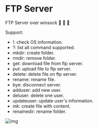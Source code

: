 # FTP Server
FTP Server over winsock :tada: :tada: :tada:

Support:
* !: check OS information.
* ?: list all command supported.
* mkdir: create folder.
* rmdir: remove folder.
* get: download file from ftp server.
* put: upload file to ftp server.
* delete: delete file on ftp server.
* rename: rename file.
* bye: disconnect server.
* adduser: add new user.
* deluser: delete one user.
* updateuser: update user's information.
* mk: create file with content.
* renamedir: rename folder.

![img](https://i.imgur.com/7l6um15.png)
